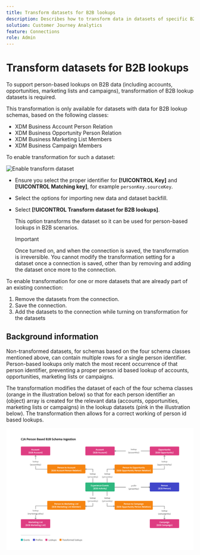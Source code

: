 ```yaml
---
title: Transform datasets for B2B lookups
description: Describes how to transform data in datasets of specific B2B lookup schemas
solution: Customer Journey Analytics
feature: Connections
role: Admin
---
```

# Transform datasets for B2B lookups

To support person-based lookups on B2B data (including accounts, opportunities, marketing lists and campaigns), transformation of B2B lookup datasets is required.

This transformation is only available for datasets with data for B2B lookup schemas, based on the following classes:

* XDM Business Account Person Relation
* XDM Business Opportunity Person Relation
* XDM Business Marketing List Members
* XDM Business Campaign Members

To enable transformation for such a dataset:

![Enable transform dataset](assets/transform-dataset.gif)

* Ensure you select the proper identifier for **[!UICONTROL Key]** and **[!UICONTROL Matching key]**, for example `personKey.sourceKey`.

* Select the options for importing new data and dataset backfill. 

* Select **[!UICONTROL Transform dataset for B2B lookups]**.

  This option transforms the dataset so it can be used for person-based lookups in B2B scenarios. 
  
  
  >[!IMPORTANT]
  >
  >Once turned on, and when the connection is saved, the transformation is irreversible. You cannot modify the transformation setting for a dataset once a connection is saved, other than by removing and adding the dataset once more to the connection. 

To enable transformation for one or more datasets that are already part of an existing connection:

1. Remove the datasets from the connection.
1. Save the connection.
1. Add the datasets to the connection while turning on transformation for the datasets

## Background information

Non-transformed datasets, for schemas based on the four schema classes mentioned above, can contain multiple rows for a single person identifier. Person-based lookups only match the most recent occurrence of that person identifier, preventing a proper person id based lookup of accounts, opportunities, marketing lists or campaigns.

The transformation modifies the dataset of each of the four schema classes (orange in the illustration below) so that for each person identifier an (object) array is created for the relevant data (accounts, opportunities, marketing lists or campaigns) in the lookup datasets (pink in the illustration below). The transformation then allows for a  correct working of person id based lookups.

![B2B schemas](./assets/b2b-schemas.svg)
